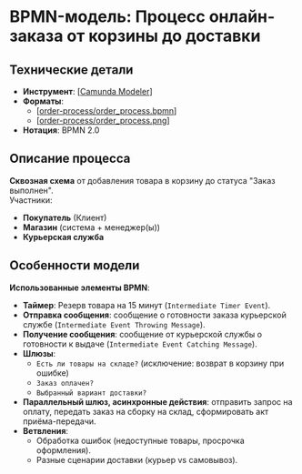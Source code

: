 # BPMN-модель: Процесс онлайн-заказа от корзины до доставки

## Технические детали
- **Инструмент**: [[Camunda Modeler](https://camunda.com/)]
- **Форматы**:
  - [[order-process/order_process.bpmn](https://github.com/Stacey7423/BPMN-projects/edit/main/order-process/order_process.bpmn)]
  - [[order-process/order_process.png](https://github.com/Stacey7423/BPMN-projects/blob/main/order-process/order_process.png)]
- **Нотация**: BPMN 2.0

## Описание процесса
**Сквозная схема** от добавления товара в корзину до статуса "Заказ выполнен".  
Участники:  
- **Покупатель** (Клиент)  
- **Магазин** (система + менеджер(ы))
- **Курьерская служба**  

## Особенности модели
**Использованные элементы BPMN**:
- **Таймер**: Резерв товара на 15 минут (`Intermediate Timer Event`).
- **Отправка сообщения**: сообщение о готовности заказа курьерской службе (`Intermediate Event Throwing Message`).
- **Получение сообщения**: сообщение от курьерской службы о готовности к выдаче (`Intermediate Event Catching Message`).
- **Шлюзы**:
  - `Есть ли товары на складе?` (исключение: возврат в корзину при ошибке)
  - `Заказ оплачен?` 
  - `Выбранный вариант доставки?`
- **Параллельный шлюз, асинхронные действия**: отправить запрос на оплату, передать заказ на сборку на склад, сформировать акт приёма-передачи.
- **Ветвления**:
  - Обработка ошибок (недоступные товары, просрочка оформления).
  - Разные сценарии доставки (курьер vs самовывоз).

